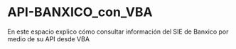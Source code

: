 # API-BANXICO_con_VBA
En este espacio explico cómo consultar información del SIE de Banxico por medio de su API desde VBA

